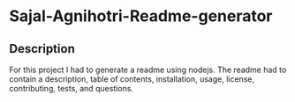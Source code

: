 # Sajal-Agnihotri-Readme-generator

## Description
For this project I had to generate a readme using nodejs. The readme had to contain a description, table of contents, installation, usage, license, contributing, tests, and questions.

